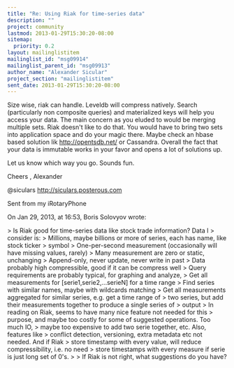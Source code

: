 ```yaml
---
title: "Re: Using Riak for time-series data"
description: ""
project: community
lastmod: 2013-01-29T15:30:20-08:00
sitemap:
  priority: 0.2
layout: mailinglistitem
mailinglist_id: "msg09914"
mailinglist_parent_id: "msg09913"
author_name: "Alexander Sicular"
project_section: "mailinglistitem"
sent_date: 2013-01-29T15:30:20-08:00
---
```



Size wise, riak can handle. Leveldb will compress natively. Search 
(particularly non composite queries) and materialized keys will help you access 
your data. The main concern as you eluded to would be merging multiple sets. 
Riak doesn't like to do that. You would have to bring two sets into application 
space and do your magic there. Maybe check an hbase based solution lik 
http://opentsdb.net/ or Cassandra. Overall the fact that your data is immutable 
works in your favor and opens a lot of solutions up.

Let us know which way you go. Sounds fun. 

Cheers ,
Alexander

@siculars
http://siculars.posterous.com

Sent from my iRotaryPhone

On Jan 29, 2013, at 16:53, Boris Solovyov  wrote:

&gt; Is Riak good for time-series data like stock trade information? Data I 
&gt; consider is:
&gt; Millions, maybe billions or more of series, each has name, like stock ticker 
&gt; symbol
&gt; One-per-second measurement (occasionally will have missing values, rarely)
&gt; Many measurement are zero or static, unchanging
&gt; Append-only, never update, never write in past
&gt; Data probably high compressible, good if it can be compress well
&gt; Query requirements are probably typical, for graphing and analyze,
&gt; Get all measurements for [serie1,serie2,...serieN] for a time range
&gt; Find series with similar names, maybe with wildcards matching
&gt; Get all measurements aggregated for similar series, e.g. get a time range of 
&gt; two series, but add their measurements together to produce a single series of 
&gt; output
&gt; In reading on Riak, seems to have many nice feature not needed for this 
&gt; purpose, and maybe too costly for some of suggested operations. Too much IO, 
&gt; maybe too expensive to add two serie together, etc. Also, features like 
&gt; conflict detection, versioning, extra metadata etc not needed. And if Riak 
&gt; store timestamp with every value, will reduce compressibility, i.e. no need 
&gt; store timestamps with every measure if serie is just long set of 0's.
&gt; 
&gt; If Riak is not right, what suggestions do you have?
